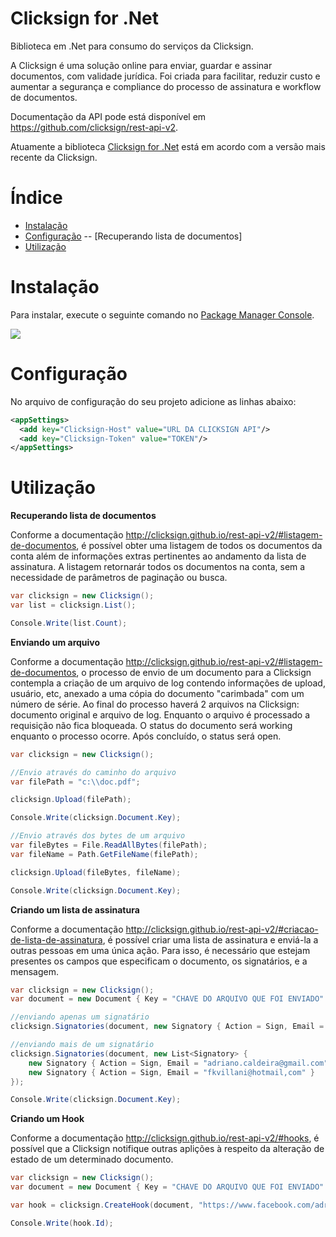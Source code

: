 # Clicksign for .Net

Biblioteca em .Net para consumo do serviços da Clicksign.

A Clicksign é uma solução online para enviar, guardar e assinar documentos, com validade jurídica. Foi criada para facilitar, reduzir custo e aumentar a segurança e compliance do processo de assinatura e workflow de documentos.

Documentação da API pode está disponível em <a href="https://github.com/clicksign/rest-api-v2" target="_blank">https://github.com/clicksign/rest-api-v2</a>.

Atuamente a biblioteca <a href="https://github.com/adrianocaldeira/clicksign-for-dotnet">Clicksign for .Net</a> está em acordo com a versão mais recente da Clicksign.

# Índice

- [Instalação](#instacao)
- [Configuração](#configuracao)
-- [Recuperando lista de documentos]
- [Utilização](#utilizacao)

# <a name="instacao"></a>Instalação

Para instalar, execute o seguinte comando no <a href="http://docs.nuget.org/docs/start-here/using-the-package-manager-console" target="_blank">Package Manager Console</a>.

<img src="https://raw.githubusercontent.com/adrianocaldeira/clicksign-for-dotnet/master/nuget.png"/>

# <a name="configuracao"></a>Configuração

No arquivo de configuração do seu projeto adicione as linhas abaixo:

```xml
<appSettings>
  <add key="Clicksign-Host" value="URL DA CLICKSIGN API"/>
  <add key="Clicksign-Token" value="TOKEN"/>
</appSettings>
```

# <a name="utilizacao"></a>Utilização

**Recuperando lista de documentos**

Conforme a documentação http://clicksign.github.io/rest-api-v2/#listagem-de-documentos, é possível obter uma listagem de todos os documentos da conta além de informações extras pertinentes ao andamento da lista de assinatura. A listagem retornarár todos os documentos na conta, sem a necessidade de parâmetros de paginação ou busca.

```csharp
var clicksign = new Clicksign();
var list = clicksign.List();

Console.Write(list.Count);
```

**Enviando um arquivo**

Conforme a documentação http://clicksign.github.io/rest-api-v2/#listagem-de-documentos, o processo de envio de um documento para a Clicksign contempla a criação de um arquivo de log contendo informações de upload, usuário, etc, anexado a uma cópia do documento "carimbada" com um número de série. Ao final do processo haverá 2 arquivos na Clicksign: documento original e arquivo de log. Enquanto o arquivo é processado a requisição não fica bloqueada. O status do documento será working enquanto o processo ocorre. Após concluído, o status será open.

```csharp
var clicksign = new Clicksign();

//Envio através do caminho do arquivo
var filePath = "c:\\doc.pdf";

clicksign.Upload(filePath);

Console.Write(clicksign.Document.Key);

//Envio através dos bytes de um arquivo
var fileBytes = File.ReadAllBytes(filePath);
var fileName = Path.GetFileName(filePath);

clicksign.Upload(fileBytes, fileName);

Console.Write(clicksign.Document.Key);
```

**Criando um lista de assinatura**

Conforme a documentação http://clicksign.github.io/rest-api-v2/#criacao-de-lista-de-assinatura, é possível criar uma lista de assinatura e enviá-la a outras pessoas em uma única ação. Para isso, é necessário que estejam presentes os campos que especificam o documento, os signatários, e a mensagem.

```csharp
var clicksign = new Clicksign();
var document = new Document { Key = "CHAVE DO ARQUIVO QUE FOI ENVIADO" };

//enviando apenas um signatário
clicksign.Signatories(document, new Signatory { Action = Sign, Email = "adriano.caldeira@gmail.com" });

//enviando mais de um signatário
clicksign.Signatories(document, new List<Signatory> {
	new Signatory { Action = Sign, Email = "adriano.caldeira@gmail.com" },
	new Signatory { Action = Sign, Email = "fkvillani@hotmail,com" }
});

Console.Write(clicksign.Document.Key);
```

**Criando um Hook**

Conforme a documentação http://clicksign.github.io/rest-api-v2/#hooks, é possível que a Clicksign notifique outras aplições à respeito da alteração de estado de um determinado documento.

```csharp
var clicksign = new Clicksign();
var document = new Document { Key = "CHAVE DO ARQUIVO QUE FOI ENVIADO" };

var hook = clicksign.CreateHook(document, "https://www.facebook.com/adrianohscaldeira"});

Console.Write(hook.Id);
```





